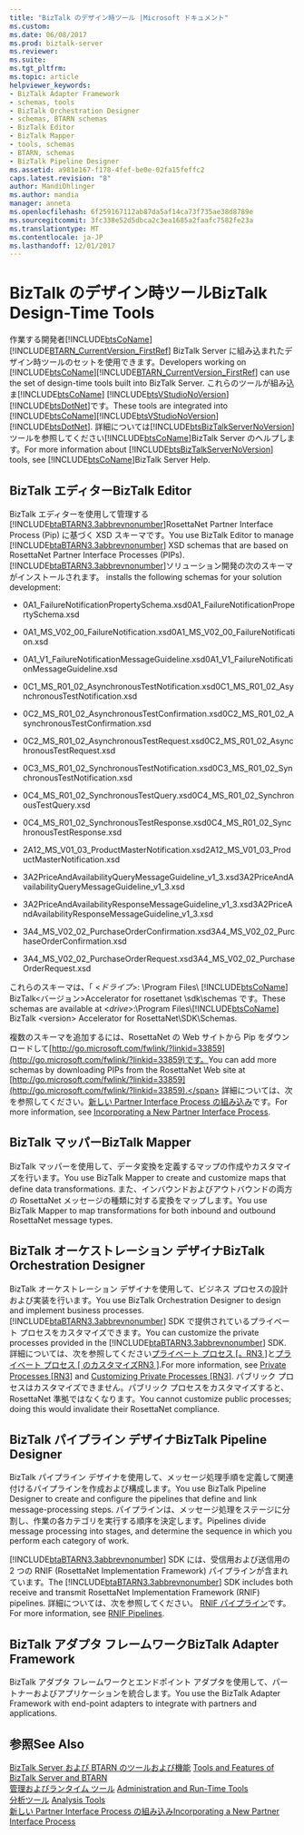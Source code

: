 ```yaml
---
title: "BizTalk のデザイン時ツール |Microsoft ドキュメント"
ms.custom: 
ms.date: 06/08/2017
ms.prod: biztalk-server
ms.reviewer: 
ms.suite: 
ms.tgt_pltfrm: 
ms.topic: article
helpviewer_keywords:
- BizTalk Adapter Framework
- schemas, tools
- BizTalk Orchestration Designer
- schemas, BTARN schemas
- BizTalk Editor
- BizTalk Mapper
- tools, schemas
- BTARN, schemas
- BizTalk Pipeline Designer
ms.assetid: a981e167-f178-4fef-be0e-02fa15feffc2
caps.latest.revision: "8"
author: MandiOhlinger
ms.author: mandia
manager: anneta
ms.openlocfilehash: 6f259167112ab87da5af14ca73f735ae38d8789e
ms.sourcegitcommit: 3fc338e52d5dbca2c3ea1685a2faafc7582fe23a
ms.translationtype: MT
ms.contentlocale: ja-JP
ms.lasthandoff: 12/01/2017
---
```

# <a name="biztalk-design-time-tools"></a><span data-ttu-id="db62d-102">BizTalk のデザイン時ツール</span><span class="sxs-lookup"><span data-stu-id="db62d-102">BizTalk Design-Time Tools</span></span>
<span data-ttu-id="db62d-103">作業する開発者[!INCLUDE[btsCoName](../../includes/btsconame-md.md)] [!INCLUDE[BTARN_CurrentVersion_FirstRef](../../includes/btarn-currentversion-firstref-md.md)] BizTalk Server に組み込まれたデザイン時ツールのセットを使用できます。</span><span class="sxs-lookup"><span data-stu-id="db62d-103">Developers working on [!INCLUDE[btsCoName](../../includes/btsconame-md.md)][!INCLUDE[BTARN_CurrentVersion_FirstRef](../../includes/btarn-currentversion-firstref-md.md)] can use the set of design-time tools built into BizTalk Server.</span></span> <span data-ttu-id="db62d-104">これらのツールが組み込ま[!INCLUDE[btsCoName](../../includes/btsconame-md.md)] [!INCLUDE[btsVStudioNoVersion](../../includes/btsvstudionoversion-md.md)][!INCLUDE[btsDotNet](../../includes/btsdotnet-md.md)]です。</span><span class="sxs-lookup"><span data-stu-id="db62d-104">These tools are integrated into [!INCLUDE[btsCoName](../../includes/btsconame-md.md)][!INCLUDE[btsVStudioNoVersion](../../includes/btsvstudionoversion-md.md)][!INCLUDE[btsDotNet](../../includes/btsdotnet-md.md)].</span></span> <span data-ttu-id="db62d-105">詳細については[!INCLUDE[btsBizTalkServerNoVersion](../../includes/btsbiztalkservernoversion-md.md)]ツールを参照してください[!INCLUDE[btsCoName](../../includes/btsconame-md.md)]BizTalk Server のヘルプします。</span><span class="sxs-lookup"><span data-stu-id="db62d-105">For more information about [!INCLUDE[btsBizTalkServerNoVersion](../../includes/btsbiztalkservernoversion-md.md)] tools, see [!INCLUDE[btsCoName](../../includes/btsconame-md.md)]BizTalk Server Help.</span></span>  
  
## <a name="biztalk-editor"></a><span data-ttu-id="db62d-106">BizTalk エディター</span><span class="sxs-lookup"><span data-stu-id="db62d-106">BizTalk Editor</span></span>  
 <span data-ttu-id="db62d-107">BizTalk エディターを使用して管理する[!INCLUDE[btaBTARN3.3abbrevnonumber](../../includes/btabtarn3-3abbrevnonumber-md.md)]RosettaNet Partner Interface Process (Pip) に基づく XSD スキーマです。</span><span class="sxs-lookup"><span data-stu-id="db62d-107">You use BizTalk Editor to manage [!INCLUDE[btaBTARN3.3abbrevnonumber](../../includes/btabtarn3-3abbrevnonumber-md.md)] XSD schemas that are based on RosettaNet Partner Interface Processes (PIPs).</span></span> [!INCLUDE[btaBTARN3.3abbrevnonumber](../../includes/btabtarn3-3abbrevnonumber-md.md)]<span data-ttu-id="db62d-108">ソリューション開発の次のスキーマがインストールされます。</span><span class="sxs-lookup"><span data-stu-id="db62d-108"> installs the following schemas for your solution development:</span></span>  
  
-   <span data-ttu-id="db62d-109">0A1_FailureNotificationPropertySchema.xsd</span><span class="sxs-lookup"><span data-stu-id="db62d-109">0A1_FailureNotificationPropertySchema.xsd</span></span>  
  
-   <span data-ttu-id="db62d-110">0A1_MS_V02_00_FailureNotification.xsd</span><span class="sxs-lookup"><span data-stu-id="db62d-110">0A1_MS_V02_00_FailureNotification.xsd</span></span>  
  
-   <span data-ttu-id="db62d-111">0A1_V1_FailureNotificationMessageGuideline.xsd</span><span class="sxs-lookup"><span data-stu-id="db62d-111">0A1_V1_FailureNotificationMessageGuideline.xsd</span></span>  
  
-   <span data-ttu-id="db62d-112">0C1_MS_R01_02_AsynchronousTestNotification.xsd</span><span class="sxs-lookup"><span data-stu-id="db62d-112">0C1_MS_R01_02_AsynchronousTestNotification.xsd</span></span>  
  
-   <span data-ttu-id="db62d-113">0C2_MS_R01_02_AsynchronousTestConfirmation.xsd</span><span class="sxs-lookup"><span data-stu-id="db62d-113">0C2_MS_R01_02_AsynchronousTestConfirmation.xsd</span></span>  
  
-   <span data-ttu-id="db62d-114">0C2_MS_R01_02_AsynchronousTestRequest.xsd</span><span class="sxs-lookup"><span data-stu-id="db62d-114">0C2_MS_R01_02_AsynchronousTestRequest.xsd</span></span>  
  
-   <span data-ttu-id="db62d-115">0C3_MS_R01_02_SynchronousTestNotification.xsd</span><span class="sxs-lookup"><span data-stu-id="db62d-115">0C3_MS_R01_02_SynchronousTestNotification.xsd</span></span>  
  
-   <span data-ttu-id="db62d-116">0C4_MS_R01_02_SynchronousTestQuery.xsd</span><span class="sxs-lookup"><span data-stu-id="db62d-116">0C4_MS_R01_02_SynchronousTestQuery.xsd</span></span>  
  
-   <span data-ttu-id="db62d-117">0C4_MS_R01_02_SynchronousTestResponse.xsd</span><span class="sxs-lookup"><span data-stu-id="db62d-117">0C4_MS_R01_02_SynchronousTestResponse.xsd</span></span>  
  
-   <span data-ttu-id="db62d-118">2A12_MS_V01_03_ProductMasterNotification.xsd</span><span class="sxs-lookup"><span data-stu-id="db62d-118">2A12_MS_V01_03_ProductMasterNotification.xsd</span></span>  
  
-   <span data-ttu-id="db62d-119">3A2PriceAndAvailabilityQueryMessageGuideline_v1_3.xsd</span><span class="sxs-lookup"><span data-stu-id="db62d-119">3A2PriceAndAvailabilityQueryMessageGuideline_v1_3.xsd</span></span>  
  
-   <span data-ttu-id="db62d-120">3A2PriceAndAvailabilityResponseMessageGuideline_v1_3.xsd</span><span class="sxs-lookup"><span data-stu-id="db62d-120">3A2PriceAndAvailabilityResponseMessageGuideline_v1_3.xsd</span></span>  
  
-   <span data-ttu-id="db62d-121">3A4_MS_V02_02_PurchaseOrderConfirmation.xsd</span><span class="sxs-lookup"><span data-stu-id="db62d-121">3A4_MS_V02_02_PurchaseOrderConfirmation.xsd</span></span>  
  
-   <span data-ttu-id="db62d-122">3A4_MS_V02_02_PurchaseOrderRequest.xsd</span><span class="sxs-lookup"><span data-stu-id="db62d-122">3A4_MS_V02_02_PurchaseOrderRequest.xsd</span></span>  
  
 <span data-ttu-id="db62d-123">これらのスキーマは、「 \<*ドライブ*\>: \Program Files\\ [!INCLUDE[btsCoName](../../includes/btsconame-md.md)] BizTalk\<バージョン\>Accelerator for rosettanet \sdk\schemas です。</span><span class="sxs-lookup"><span data-stu-id="db62d-123">These schemas are available at \<*drive*\>:\Program Files\\[!INCLUDE[btsCoName](../../includes/btsconame-md.md)] BizTalk \<version\> Accelerator for RosettaNet\SDK\Schemas.</span></span>  
  
 <span data-ttu-id="db62d-124">複数のスキーマを追加するには、RosettaNet の Web サイトから Pip をダウンロードして[http://go.microsoft.com/fwlink/?linkid=33859](http://go.microsoft.com/fwlink/?linkid=33859)です。</span><span class="sxs-lookup"><span data-stu-id="db62d-124">You can add more schemas by downloading PIPs from the RosettaNet Web site at [http://go.microsoft.com/fwlink/?linkid=33859](http://go.microsoft.com/fwlink/?linkid=33859).</span></span> <span data-ttu-id="db62d-125">詳細については、次を参照してください。[新しい Partner Interface Process の組み込み](../../adapters-and-accelerators/accelerator-rosettanet/incorporating-a-new-partner-interface-process.md)です。</span><span class="sxs-lookup"><span data-stu-id="db62d-125">For more information, see [Incorporating a New Partner Interface Process](../../adapters-and-accelerators/accelerator-rosettanet/incorporating-a-new-partner-interface-process.md).</span></span>  
  
## <a name="biztalk-mapper"></a><span data-ttu-id="db62d-126">BizTalk マッパー</span><span class="sxs-lookup"><span data-stu-id="db62d-126">BizTalk Mapper</span></span>  
 <span data-ttu-id="db62d-127">BizTalk マッパーを使用して、データ変換を定義するマップの作成やカスタマイズを行います。</span><span class="sxs-lookup"><span data-stu-id="db62d-127">You use BizTalk Mapper to create and customize maps that define data transformations.</span></span> <span data-ttu-id="db62d-128">また、インバウンドおよびアウトバウンドの両方の RosettaNet メッセージの種類に対する変換をマップします。</span><span class="sxs-lookup"><span data-stu-id="db62d-128">You use BizTalk Mapper to map transformations for both inbound and outbound RosettaNet message types.</span></span>  
  
## <a name="biztalk-orchestration-designer"></a><span data-ttu-id="db62d-129">BizTalk オーケストレーション デザイナ</span><span class="sxs-lookup"><span data-stu-id="db62d-129">BizTalk Orchestration Designer</span></span>  
 <span data-ttu-id="db62d-130">BizTalk オーケストレーション デザイナを使用して、ビジネス プロセスの設計および実装を行います。</span><span class="sxs-lookup"><span data-stu-id="db62d-130">You use BizTalk Orchestration Designer to design and implement business processes.</span></span> <span data-ttu-id="db62d-131">[!INCLUDE[btaBTARN3.3abbrevnonumber](../../includes/btabtarn3-3abbrevnonumber-md.md)] SDK で提供されているプライベート プロセスをカスタマイズできます。</span><span class="sxs-lookup"><span data-stu-id="db62d-131">You can customize the private processes provided in the [!INCLUDE[btaBTARN3.3abbrevnonumber](../../includes/btabtarn3-3abbrevnonumber-md.md)] SDK.</span></span> <span data-ttu-id="db62d-132">詳細については、次を参照してください[プライベート プロセス &#91;。RN3 &#93;](../../adapters-and-accelerators/accelerator-rosettanet/private-processes.md)と[プライベート プロセス &#91; のカスタマイズRN3 &#93;](../../adapters-and-accelerators/accelerator-rosettanet/customizing-private-processes.md).</span><span class="sxs-lookup"><span data-stu-id="db62d-132">For more information, see [Private Processes &#91;RN3&#93;](../../adapters-and-accelerators/accelerator-rosettanet/private-processes.md) and [Customizing Private Processes &#91;RN3&#93;](../../adapters-and-accelerators/accelerator-rosettanet/customizing-private-processes.md).</span></span> <span data-ttu-id="db62d-133">パブリック プロセスはカスタマイズできません。パブリック プロセスをカスタマイズすると、RosettaNet 準拠ではなくなります。</span><span class="sxs-lookup"><span data-stu-id="db62d-133">You cannot customize public processes; doing this would invalidate their RosettaNet compliance.</span></span>  
  
## <a name="biztalk-pipeline-designer"></a><span data-ttu-id="db62d-134">BizTalk パイプライン デザイナ</span><span class="sxs-lookup"><span data-stu-id="db62d-134">BizTalk Pipeline Designer</span></span>  
 <span data-ttu-id="db62d-135">BizTalk パイプライン デザイナを使用して、メッセージ処理手順を定義して関連付けるパイプラインを作成および構成します。</span><span class="sxs-lookup"><span data-stu-id="db62d-135">You use BizTalk Pipeline Designer to create and configure the pipelines that define and link message-processing steps.</span></span> <span data-ttu-id="db62d-136">パイプラインは、メッセージ処理をステージに分割し、作業の各カテゴリを実行する順序を決定します。</span><span class="sxs-lookup"><span data-stu-id="db62d-136">Pipelines divide message processing into stages, and determine the sequence in which you perform each category of work.</span></span>  
  
 <span data-ttu-id="db62d-137">[!INCLUDE[btaBTARN3.3abbrevnonumber](../../includes/btabtarn3-3abbrevnonumber-md.md)] SDK には、受信用および送信用の 2 つの RNIF (RosettaNet Implementation Framework) パイプラインが含まれています。</span><span class="sxs-lookup"><span data-stu-id="db62d-137">The [!INCLUDE[btaBTARN3.3abbrevnonumber](../../includes/btabtarn3-3abbrevnonumber-md.md)] SDK includes both receive and transmit RosettaNet Implementation Framework (RNIF) pipelines.</span></span> <span data-ttu-id="db62d-138">詳細については、次を参照してください。 [RNIF パイプライン](../../adapters-and-accelerators/accelerator-rosettanet/rnif-pipelines.md)です。</span><span class="sxs-lookup"><span data-stu-id="db62d-138">For more information, see [RNIF Pipelines](../../adapters-and-accelerators/accelerator-rosettanet/rnif-pipelines.md).</span></span>  
  
## <a name="biztalk-adapter-framework"></a><span data-ttu-id="db62d-139">BizTalk アダプタ フレームワーク</span><span class="sxs-lookup"><span data-stu-id="db62d-139">BizTalk Adapter Framework</span></span>  
 <span data-ttu-id="db62d-140">BizTalk アダプタ フレームワークとエンドポイント アダプタを使用して、パートナーおよびアプリケーションを統合します。</span><span class="sxs-lookup"><span data-stu-id="db62d-140">You use the BizTalk Adapter Framework with end-point adapters to integrate with partners and applications.</span></span>  
  
## <a name="see-also"></a><span data-ttu-id="db62d-141">参照</span><span class="sxs-lookup"><span data-stu-id="db62d-141">See Also</span></span>  
 <span data-ttu-id="db62d-142">[BizTalk Server および BTARN のツールおよび機能](../../adapters-and-accelerators/accelerator-rosettanet/tools-and-features-of-biztalk-server-and-btarn.md) </span><span class="sxs-lookup"><span data-stu-id="db62d-142">[Tools and Features of BizTalk Server and BTARN](../../adapters-and-accelerators/accelerator-rosettanet/tools-and-features-of-biztalk-server-and-btarn.md) </span></span>  
 <span data-ttu-id="db62d-143">[管理およびランタイム ツール](../../adapters-and-accelerators/accelerator-rosettanet/administration-and-run-time-tools.md) </span><span class="sxs-lookup"><span data-stu-id="db62d-143">[Administration and Run-Time Tools](../../adapters-and-accelerators/accelerator-rosettanet/administration-and-run-time-tools.md) </span></span>  
 <span data-ttu-id="db62d-144">[分析ツール](../../adapters-and-accelerators/accelerator-rosettanet/analysis-tools1.md) </span><span class="sxs-lookup"><span data-stu-id="db62d-144">[Analysis Tools](../../adapters-and-accelerators/accelerator-rosettanet/analysis-tools1.md) </span></span>  
 [<span data-ttu-id="db62d-145">新しい Partner Interface Process の組み込み</span><span class="sxs-lookup"><span data-stu-id="db62d-145">Incorporating a New Partner Interface Process</span></span>](../../adapters-and-accelerators/accelerator-rosettanet/incorporating-a-new-partner-interface-process.md)